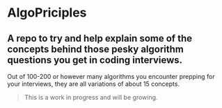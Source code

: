 # AlgoPriciples

## A repo to try and help explain some of the concepts behind those pesky algorithm questions you get in coding interviews.
Out of 100-200 or however many algorithms you encounter prepping for your interviews, they are all variations of about 15 concepts.

> This is a work in progress and will be growing.
